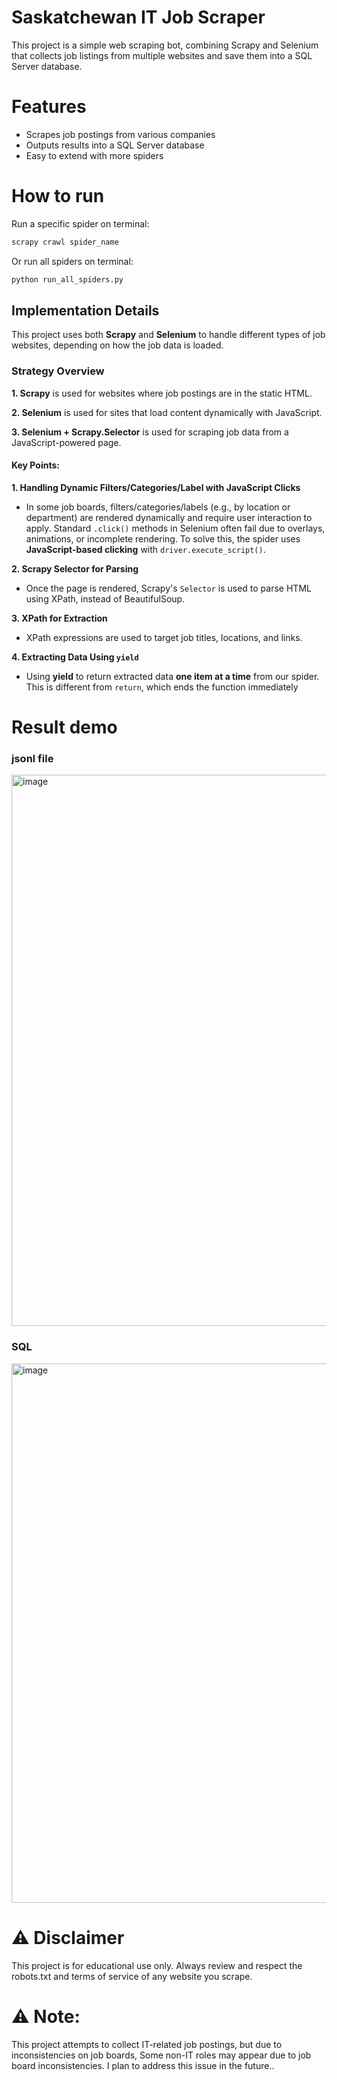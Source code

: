 # Saskatchewan IT Job Scraper

This project is a simple web scraping bot, combining Scrapy and Selenium that collects job listings from multiple websites and save them into a SQL Server database.

# Features
- Scrapes job postings from various companies
- Outputs results into a SQL Server database
- Easy to extend with more spiders

# How to run
Run a specific spider on terminal:
```bash
scrapy crawl spider_name
```
Or run all spiders on terminal:
```bash
python run_all_spiders.py
```

## Implementation Details

This project uses both **Scrapy** and **Selenium** to handle different types of job websites, depending on how the job data is loaded.

### Strategy Overview

**1. Scrapy** is used for websites where job postings are in the static HTML.

**2. Selenium** is used for sites that load content dynamically with JavaScript.

**3. Selenium + Scrapy.Selector** is used for scraping job data from a JavaScript-powered page.

#### Key Points:

**1. Handling Dynamic Filters/Categories/Label with JavaScript Clicks**
- In some job boards, filters/categories/labels (e.g., by location or department) are rendered dynamically and require user interaction to apply. Standard `.click()` methods in Selenium often fail due to overlays, animations, or incomplete rendering. To solve this, the spider uses **JavaScript-based clicking** with `driver.execute_script()`.

**2. Scrapy Selector for Parsing**
- Once the page is rendered, Scrapy's `Selector` is used to parse HTML using XPath, instead of BeautifulSoup.

**3. XPath for Extraction**
- XPath expressions are used to target job titles, locations, and links.

**4. Extracting Data Using `yield`**
- Using **yield** to return extracted data **one item at a time** from our spider. This is different from `return`, which ends the function immediately

# Result demo
### jsonl file
<img width="1603" height="882" alt="image" src="https://github.com/user-attachments/assets/fb98b0c2-b4d8-4658-821b-ab27030bd655" />

### SQL
<img width="1427" height="863" alt="image" src="https://github.com/user-attachments/assets/07f8ccb6-e117-4bcb-b14c-3dd88eb56bb8" />



# ⚠️ **Disclaimer**
This project is for educational use only. 
Always review and respect the robots.txt and terms of service of any website you scrape.

# ⚠️ **Note:** 
This project attempts to collect IT-related job postings, but due to inconsistencies on job boards, Some non-IT roles may appear due to job board inconsistencies. I plan to address this issue in the future..
